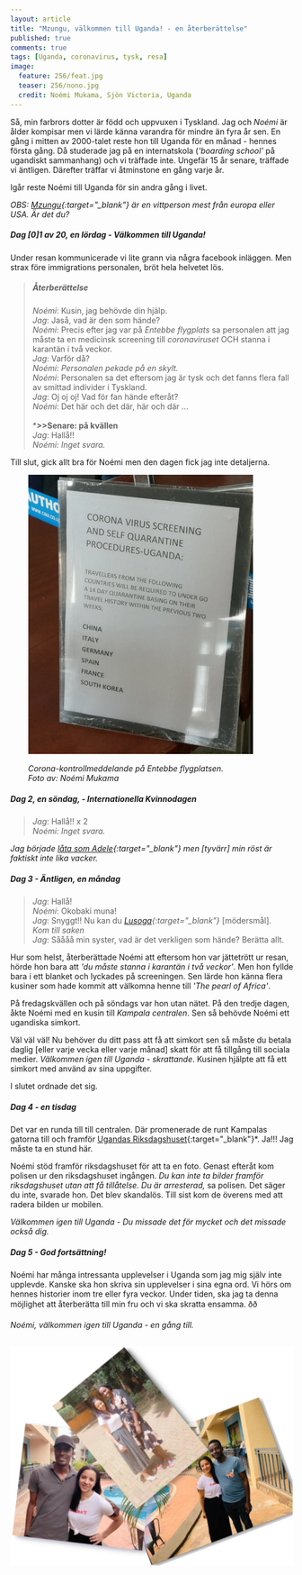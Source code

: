 ```yaml
---
layout: article
title: "Mzungu, välkommen till Uganda! - en återberättelse"
published: true
comments: true
tags: [Uganda, coronavirus, tysk, resa]
image:
  feature: 256/feat.jpg
  teaser: 256/nono.jpg
  credit: Noémi Mukama, Sjön Victoria, Uganda
---
```


Så, min farbrors dotter är född och uppvuxen i Tyskland. Jag och *Noémi* är ålder kompisar men vi lärde känna varandra för mindre än fyra år sen. En gång i mitten av 2000-talet reste hon till Uganda för en månad - hennes första gång. Då studerade jag på en internatskola (*'boarding school'* på ugandiskt sammanhang) och vi träffade inte. Ungefär 15 år senare, träffade vi äntligen. Därefter träffar vi åtminstone en gång varje år.

Igår reste Noémi till Uganda för sin andra gång i livet.

*OBS: [Mzungu](https://en.wikipedia.org/wiki/Mzungu){:target="_blank"} är en vittperson mest från europa eller USA. Är det du?*

##### Dag [0]1 av 20, en lördag - Välkommen till Uganda!

Under resan kommunicerade vi lite grann via några facebook inläggen.
Men strax före immigrations personalen, bröt hela helvetet lös.

> ##### Återberättelse
>
> *Noémi*: Kusin, jag behövde din hjälp. <br>
> *Jag*: Jaså, vad är den som hände? <br>
> *Noémi*: Precis efter jag var på *Entebbe flygplats* sa personalen att jag måste ta en medicinsk screening till *coronaviruset* OCH stanna i karantän i två veckor. <br>
> *Jag*: Varför då? <br>
> *Noémi: Personalen pekade på en skylt.*<br>
> *Noémi*: Personalen sa det eftersom jag är tysk och det fanns flera fall av smittad individer i Tyskland. <br>
> *Jag*: Oj oj oj! Vad för fan hände efteråt? <br>
> *Noémi*: Det här och det där, här och där ...<br><br>
> ***>>Senare: på kvällen** <br>
> *Jag*: Hallå!! <br>
> *Noémi: Inget svara.* <br>

Till slut, gick allt bra för Noémi men den dagen fick jag inte detaljerna.

&nbsp;&nbsp;&nbsp;&nbsp;&nbsp;&nbsp;&nbsp;&nbsp;<img src="../images/256/corona.jpg" alt="Corona alert" style="width:400px" />

&nbsp;&nbsp;&nbsp;&nbsp;&nbsp;&nbsp;&nbsp;&nbsp;*Corona-kontrollmeddelande på Entebbe flygplatsen.*<br>
&nbsp;&nbsp;&nbsp;&nbsp;&nbsp;&nbsp;&nbsp;&nbsp;*Foto av: Noémi Mukama*

##### Dag 2, en söndag, - Internationella Kvinnodagen

> *Jag*: Hallå!! x 2 <br>
> *Noémi: Inget svara.* <br>

*Jag började [låta som Adele](https://www.youtube.com/watch?v=hLQl3WQQoQ0){:target="_blank"} men [tyvärr] min röst är faktiskt inte lika vacker.* <br>

##### Dag 3 - Äntligen, en måndag

> *Jag*: Hallå! <br>
> *Noémi*: Okobaki muna! <br>
> *Jag*: Snyggt!! Nu kan du *[Lusoga](https://en.wikipedia.org/wiki/Soga_language){:target="_blank"}* [mödersmål]. <br>
> *Kom till saken*<br>
> *Jag*: Såååå min syster, vad är det verkligen som hände? Berätta allt. <br>

Hur som helst, återberättade Noémi att eftersom hon var jättetrött ur resan, hörde hon bara att *'du måste stanna i karantän i två veckor'*. Men hon fyllde bara i ett blanket och lyckades på screeningen. Sen lärde hon känna flera kusiner som hade kommit att välkomna henne till *'The pearl of Africa'*.

På fredagskvällen och på söndags var hon utan nätet. På den tredje dagen, åkte Noémi med en kusin till *Kampala centralen*. Sen så behövde Noémi ett ugandiska simkort.

Väl väl väl! Nu behöver du ditt pass att få att simkort sen så måste du betala daglig [eller varje vecka eller varje månad] skatt för att få tillgång till sociala medier. *Välkommen igen till Uganda - skrattande*. Kusinen hjälpte att få ett simkort med använd av sina uppgifter.

I slutet  ordnade det sig.

##### Dag 4 - en tisdag

Det var en runda till till centralen. Där promenerade de runt Kampalas gatorna till och framför [Ugandas Riksdagshuset](https://en.wikipedia.org/wiki/Parliament_of_Uganda){:target="_blank"}*. Ja!!! Jag måste ta en stund här.

Noémi stöd framför riksdagshuset för att ta en foto. Genast efteråt kom polisen ur den riksdagshuset ingången. *Du kan inte ta bilder framför riksdagshuset utan att få tillåtelse. Du är arresterad,* sa polisen. Det säger du inte, svarade hon.
Det blev skandalös. Till sist kom de överens med att radera bilden ur mobilen.

*Välkommen igen till Uganda - Du missade det för mycket och det missade också dig.*

##### Dag 5 - God fortsättning!

Noémi har många intressanta upplevelser i Uganda som jag mig själv inte upplevde. Kanske ska hon skriva sin upplevelser i sina egna ord. Vi hörs om hennes historier inom tre eller fyra veckor. Under tiden, ska jag ta denna möjlighet att återberätta till min fru och vi ska skratta ensamma. ðð

*Noémi, välkommen igen till Uganda - en gång till.*

&nbsp;&nbsp;&nbsp;&nbsp;&nbsp;&nbsp;&nbsp;&nbsp;<img src="../images/256/relas.jpg" alt="cousins" style="width600px" />

